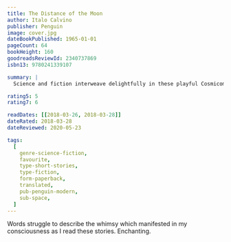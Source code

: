 ```yaml
---
title: The Distance of the Moon
author: Italo Calvino
publisher: Penguin
image: cover.jpg
dateBookPublished: 1965-01-01
pageCount: 64
bookHeight: 160
goodreadsReviewId: 2340737869
isbn13: 9780241339107

summary: |
  Science and fiction interweave delightfully in these playful Cosmicomic short stories.

rating5: 5
rating7: 6

readDates: [[2018-03-26, 2018-03-28]]
dateRated: 2018-03-28
dateReviewed: 2020-05-23

tags:
  [
    genre-science-fiction,
    favourite,
    type-short-stories,
    type-fiction,
    form-paperback,
    translated,
    pub-penguin-modern,
    sub-space,
  ]
---
```


Words struggle to describe the whimsy which manifested in my consciousness as I read these stories. Enchanting.
